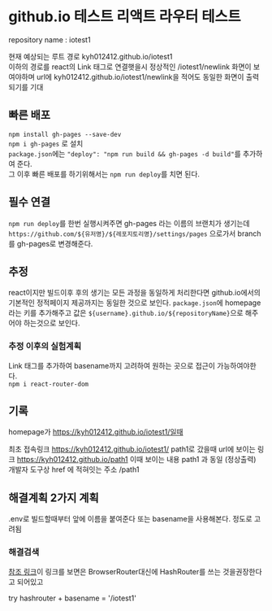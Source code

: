 # github.io 테스트 리액트 라우터 테스트

repository name : iotest1

현재 예상되는 루트 경로 kyh012412.github.io/iotest1  
이하의 경로를 react의 Link 태그로 연결햇을시 정상적인 /iotest1/newlink 화면이 보여야하며
url에 kyh012412.github.io/iotest1/newlink을 적어도 동일한 화면이 출력되기를 기대

## 빠른 배포

`npm install gh-pages --save-dev`  
`npm i gh-pages` 로 설치  
`package.json`에는 `"deploy": "npm run build && gh-pages -d build"`를 추가하여 준다.  
그 이후 빠른 배포를 하기위해서는 `npm run deploy`를 치면 된다.

## 필수 연결

`npm run deploy`를 한번 실행시켜주면 gh-pages 라는 이름의 브랜치가 생기는데
`https://github.com/${유저명}/${레포지토리명}/settings/pages` 으로가서
branch를 gh-pages로 변경해준다.

## 추정

react이지만 빌드이후 후의 생기는 모든 과정을 동일하게 처리한다면
github.io에서의 기본적인 정적페이지 제공까지는 동일한 것으로 보인다.
`package.json`에 homepage라는 키를 추가해주고 값은 `${username}.github.io/${repositoryName}`으로 해주어야 하는것으로 보인다.

### 추정 이후의 실험계획

Link 태그를 추가하여 basename까지 고려하여 원하는 곳으로 접근이 가능하여야한다.  
`npm i react-router-dom`

## 기록

homepage가 https://kyh012412.github.io/iotest1/일때

최초 접속링크 https://kyh012412.github.io/iotest1/
path1로 갔을때 url에 보이는 링크
https://kyh012412.github.io/path1
이때 보이는 내용 path1 과 동일 (정상출력)
개발자 도구상 href 에 적혀잇는 주소 /path1

## 해결계획 2가지 계획

.env로 빌드할때부터 앞에 이름을 붙여준다 또는
basename을 사용해본다. 정도로 고려됨

### 해결검색

[참조 링크](https://velog.io/@wlwl99/GitHub-Pages-%EB%B0%B0%ED%8F%AC%ED%95%98%EB%8A%94-%EB%B2%95)이 링크를 보면은 BrowserRouter대신에
HashRouter를 쓰는 것을권장한다고 되어있고

try hashrouter + basename = '/iotest1'
